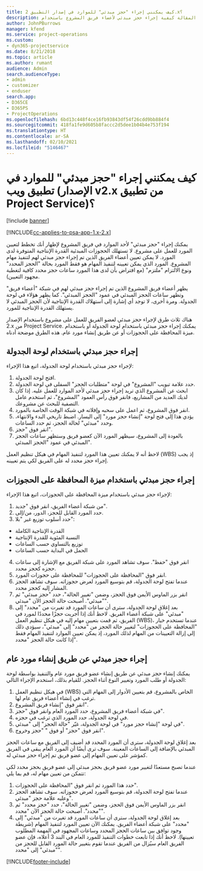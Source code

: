 ```yaml
---
title: كيف يمكنني إجراء "حجز مبدئي" للموارد في إصدار التطبيق 2.x؟
description: توضح هذه المقالة كيفية إجراء حجز مبدئي لأعضاء فريق المشروع باستخدام Project Service.
author: JohnPBurrows
manager: kfend
ms.service: project-operations
ms.custom:
- dyn365-projectservice
ms.date: 8/21/2018
ms.topic: article
ms.author: rumant
audience: Admin
search.audienceType:
- admin
- customizer
- enduser
search.app:
- D365CE
- D365PS
- ProjectOperations
ms.openlocfilehash: 6bd13c448f4ce16fb93843df54f26cdd9bb884f4
ms.sourcegitcommit: 418fa1fe9d605b8faccc2d5dee1b04b4e753f194
ms.translationtype: HT
ms.contentlocale: ar-SA
ms.lasthandoff: 02/10/2021
ms.locfileid: "5146467"
---
```

# <a name="how-do-i-soft-book-resources-in-the-web-app-project-service-app-v2x"></a>كيف يمكنني إجراء "حجز مبدئي" للموارد في تطبيق ويب (الإصدار v2.x من تطبيق Project Service)؟

[!include [banner](../includes/psa-now-project-operations.md)]

[!INCLUDE[cc-applies-to-psa-app-1.x-2.x](../includes/cc-applies-to-psa-app-1x-2x.md)]

يمكنك إجراء "حجز مبدئي" لأحد الموارد في فريق المشروع لإظهار أنك تخطط لتعيين المورد للعمل على مشروع. لا تستهلك الحجوزات المبدئية القدرة الإنتاجية المتوفرة لدى المورد. لا يمكن تعيين أعضاء الفريق الذين تم إجراء حجز مبدئي لهم لتنفيذ مهام المشروع. المورد الذي يمكن تعيينه لتنفيذ المهام هو فقط المورد بحالة "الحجز المحدد‬" ونوع الالتزام "ملتزم‬" (مع افتراض بأن لدى هذا المورد ساعات حجز محدد كافية لتغطية مجهود التعيين).

يظهر أعضاء فريق المشروع الذين تم إجراء حجز مبدئي لهم في شبكة "أعضاء فريق" وتظهر ساعات الحجز المبدئي في عمود "الحجز المبدئي". كما يظهر هؤلاء في لوحة الجدولة. ومرة أخرى، لا توجد أي إشارة إلى استهلاك القدرة الإنتاجية لأن الحجز المبدئي لا يستهلك القدرة الإنتاجية للمورد.

هناك ثلاث طرق لإجراء حجز مبدئي لعضو الفريق للعمل على مشروع باستخدام الإصدار 2.x من Project Service. يمكنك إجراء حجز مبدئي باستخدام لوحة الجدولة أو باستخدام ميزة المحافظة على الحجوزات‬ أو عن طريق إنشاء مورد عام. هذه الطرق موضحة أدناه.

## <a name="soft-book-with-the-schedule-board"></a>إجراء حجز مبدئي باستخدام لوحة الجدولة

لإجراء حجز مبدئي باستخدام لوحة الجدولة‬، اتبع هذا الإجراء: 
1. افتح لوحة الجدولة.
2. حدد علامة تبويب "المشروع" في لوحة "متطلبات الحجز‬" السفلى في لوحة الجدولة.
3. ابحث عن المشروع الذي تريد إجراء حجز مبدئي لأحد الموارد للعمل عليه. إذا كان لديك العديد من المشاريع، فانقر فوق رأس العمود "المشروع"، ثم استخدم عامل التصفية للبحث عن مشروعك.
4. انقر فوق المشروع، ثم اعمل على سحبه وإفلاته في شبكة الوقت الخاصة بالمورد.
5. يؤدي هذا إلى فتح لوحة "إنشاء حجز مورد‬" إلى اليسار. اضبط تاريخي البدء والانتهاء، وحدد "مبدئي" لحالة الحجز، ثم حدد الساعات. 
6. انقر فوق "حجز".
7. بالعودة إلى المشروع، سيظهر المورد الآن كعضو فريق وستظهر ساعات الحجز المبدئي في عمود "الحجز المبدئي".

لاحظ أنه لا يمكنك تعيين هذا المورد لتنفيذ المهام في هيكل تنظيم العمل (WBS) إذ يجب إجراء حجز محدد له على الفريق لكي يتم تعيينه.

## <a name="soft-book-using-the-maintain-bookings-feature"></a>إجراء حجز مبدئي باستخدام ميزة المحافظة على الحجوزات‬

لإجراء حجز مبدئي باستخدام ميزة المحافظة على الحجوزات‬، اتبع هذا الإجراء:
1. من شبكة أعضاء الفريق، انقر فوق "جديد".
2. حدد المورد القابل للحجز، الدور، من/إلى.
3. حدد أسلوب توزيع غير "بلا":
- القدرة الإنتاجية الكاملة
- النسبة المئوية للقدرة الإنتاجية
- توزيع بالتساوي حسب الساعات‬
- الحمل في البداية حسب الساعات
4. انقر فوق "حفظ". سوف تشاهد المورد على شبكة الفريق مع الإشارة إلى ساعات حجزه كحجز محدد.
5. انقر فوق "المحافظة على الحجوزات‬" للمحافظة على حجوزات المورد.
6. عندما تفتح لوحة الجدولة، قم بتوسيع المورد لعرض حجوزاته. سوف تشاهد الحجز المشار إليه كحجز محدد.
7. انقر بزر الماوس الأيمن فوق الحجز، وضمن "تغيير الحالة"، حدد "حجز مبدئي" ثم "مبدئي". أصبحت حالة الحجز الآن "مبدئي".
8. بعد إغلاق لوحة الجدولة، سترى أن ساعات المورد قد تغيرت من "محدد" إلى "مبدئي" على شبكة أعضاء الفريق.
لاحظ أنك إذا أجريت حجزًا محددًا لمورد في الفريق، ثم قمت بتعيين مهام إليه في هيكل تنظيم العمل (WBS)، عندما تستخدم خيار "المحافظة على الحجوزات" لتغيير حالة الحجز من "محدد" إلى "مبدئي"، سيؤدي ذلك إلى إزالة التعيينات من المهام لذلك المورد، إذ يمكن تعيين الموارد لتنفيذ المهام فقط إذا كانت حالة الحجز "محدد".

## <a name="soft-book-by-creating-a-generic-resource"></a>إجراء حجز مبدئي عن طريق إنشاء مورد عام

يمكنك إنشاء حجز مبدئي عن طريق إنشاء عضو فريق مورد عام والتنفيذ بواسطة لوحة الجدولة أو طلب المورد‬ وتغيير النوع أثناء الحجز.
للقيام بذلك، استخدم الإجراء التالي:

1. في هيكل تنظيم العمل (WBS) الخاص بالمشروع، قم بتعيين الأدوار إلى المهام التي ترغب في إنشاء أعضاء فريق عام لها.
2. انقر فوق "إنشاء فريق المشروع".
3. في شبكة أعضاء فريق المشروع، حدد المورد العام وانقر فوق "حجز".
4. في لوحة الجدولة، حدد المورد الذي ترغب في حجزه.
5. في لوحة "إنشاء حجز مورد‬" في لوحة الجدولة، غيّر "حالة الحجز" إلى "مبدئي".
6. انقر فوق "حجز" أو فوق " "حجز وخروج".

بعد إغلاق لوحة الجدولة، سترى أن المورد المحدد قد أضيف إلى الفريق مع ساعات الحجز المبدئي بالإضافة إلى الساعات المعينة. سوف ترى أيضًا أن المورد العام يبقى في الفريق كمؤشر على تعيين المهام إلى عضو فريق تم إجراء حجز مبدئي له.

عندما تصبح مستعدًا لتغيير مورد عضو فريق بحجز مبدئي إلى عضو فريق بحجز محدد لكي تتمكن من تعيين مهام له، قم بما يلي:

1. حدد هذا المورد ثم انقر فوق "المحافظة على الحجوزات".
2. عندما تفتح لوحة الجدولة، قم بتوسيع المورد لعرض حجوزاته. سوف تشاهد الحجز وعليه علامة حجز "مبدئي".
3. انقر بزر الماوس الأيمن فوق الحجز، وضمن "تغيير الحالة"، حدد "حجز محدد" ثم "محدد". أصبحت حالة الحجز الآن "محدد".
4. بعد إغلاق لوحة الجدولة، سترى أن ساعات المورد قد تغيرت من "مبدئي" إلى "محدد" على شبكة أعضاء الفريق. يمكنك الآن تعيين المورد لتنفيذ المهام (شريطة وجود توافق بين ساعات الحجز المحدد وساعات المجهود في المهمة المطلوب تعيينها). لاحظ أنك إذا تابعت خطوات التنفيذ للمورد العام في البند 3 أعلاه، فإن عضو الفريق العام سيُزال من الفريق عندما تقوم بتغيير حالة المورد القابل للحجز من "مبدئي" إلى "محدد".


[!INCLUDE[footer-include](../includes/footer-banner.md)]